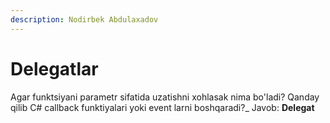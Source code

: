 ```yaml
---
description: Nodirbek Abdulaxadov
---
```


# Delegatlar

Agar funktsiyani parametr sifatida uzatishni xohlasak nima bo'ladi? Qanday qilib C# callback funktiyalari yoki event larni boshqaradi?_
Javob: **Delegat**

